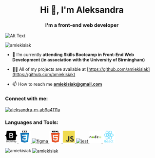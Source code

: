 
<h1 align="center">Hi 👋, I'm Aleksandra</h1>
<h3 align="center">I'm a front-end web developer</h3>


  ![Alt Text](https://media.giphy.com/media/LMcB8XospGZO8UQq87/giphy.gif)
<p align="left"> <img src="https://komarev.com/ghpvc/?username=amiekisiak&label=Profile%20views&color=0e75b6&style=flat" alt="amiekisiak" /> </p>



- 🌱 I’m currently **attending Skills Bootcamp in Front-End Web Development (in association with the University of Birmingham)**

- 👨‍💻 All of my projects are available at [https://github.com/amiekisiak](https://github.com/amiekisiak)

- 📫 How to reach me **amiekisiak@gmail.com**

<h3 align="left">Connect with me:</h3>
<p align="left">
<a href="https://linkedin.com/in/aleksandra-m-ab9a4111a" target="blank"><img align="center" src="https://raw.githubusercontent.com/rahuldkjain/github-profile-readme-generator/master/src/images/icons/Social/linked-in-alt.svg" alt="aleksandra-m-ab9a4111a" height="30" width="40" /></a>
</p>

<h3 align="left">Languages and Tools:</h3>
<p align="left"> <a href="https://getbootstrap.com" target="_blank" rel="noreferrer"> <img src="https://raw.githubusercontent.com/devicons/devicon/master/icons/bootstrap/bootstrap-plain-wordmark.svg" alt="bootstrap" width="40" height="40"/> </a> <a href="https://www.w3schools.com/css/" target="_blank" rel="noreferrer"> <img src="https://raw.githubusercontent.com/devicons/devicon/master/icons/css3/css3-original-wordmark.svg" alt="css3" width="40" height="40"/> </a> <a href="https://www.figma.com/" target="_blank" rel="noreferrer"> <img src="https://www.vectorlogo.zone/logos/figma/figma-icon.svg" alt="figma" width="40" height="40"/> </a> <a href="https://www.w3.org/html/" target="_blank" rel="noreferrer"> <img src="https://raw.githubusercontent.com/devicons/devicon/master/icons/html5/html5-original-wordmark.svg" alt="html5" width="40" height="40"/> </a> <a href="https://developer.mozilla.org/en-US/docs/Web/JavaScript" target="_blank" rel="noreferrer"> <img src="https://raw.githubusercontent.com/devicons/devicon/master/icons/javascript/javascript-original.svg" alt="javascript" width="40" height="40"/> </a> <a href="https://jestjs.io" target="_blank" rel="noreferrer"> <img src="https://www.vectorlogo.zone/logos/jestjsio/jestjsio-icon.svg" alt="jest" width="40" height="40"/> </a> <a href="https://nodejs.org" target="_blank" rel="noreferrer"> <img src="https://raw.githubusercontent.com/devicons/devicon/master/icons/nodejs/nodejs-original-wordmark.svg" alt="nodejs" width="40" height="40"/> </a> <a href="https://reactjs.org/" target="_blank" rel="noreferrer"> <img src="https://raw.githubusercontent.com/devicons/devicon/master/icons/react/react-original-wordmark.svg" alt="react" width="40" height="40"/> </a> </p>

<p><img align="left" src="https://github-readme-stats.vercel.app/api/top-langs?username=amiekisiak&show_icons=true&locale=en&layout=compact" alt="amiekisiak" /></p>

<p>&nbsp;<img align="center" src="https://github-readme-stats.vercel.app/api?username=amiekisiak&show_icons=true&locale=en" alt="amiekisiak" /></p>
